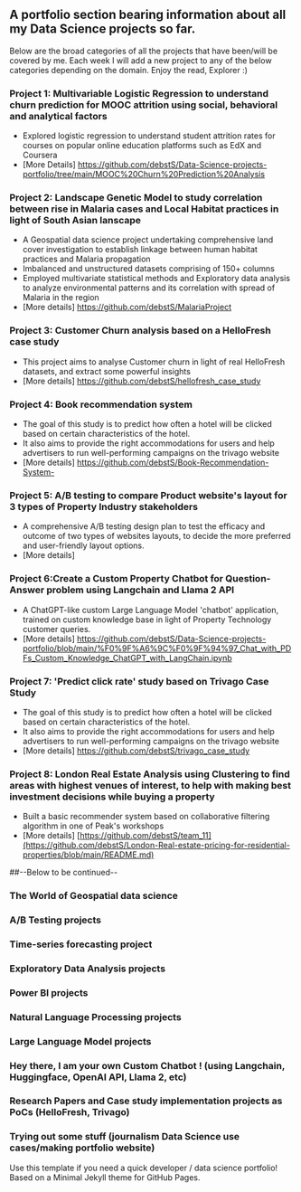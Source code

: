 ## A portfolio section bearing information about all my Data Science projects so far.

Below are the broad categories of all the projects that have been/will be covered by me. Each week I will add a new project to any of the below categories depending on the domain. 
Enjoy the read, Explorer :) 


### Project 1: Multivariable Logistic Regression to understand churn prediction for MOOC attrition using social, behavioral and analytical factors
* Explored logistic regression to understand student attrition rates for courses on popular online education platforms such as EdX and Coursera
* [More Details] https://github.com/debstS/Data-Science-projects-portfolio/tree/main/MOOC%20Churn%20Prediction%20Analysis
  
### Project 2: Landscape Genetic Model to study correlation between rise in Malaria cases and Local Habitat practices in light of South Asian lanscape
* A Geospatial data science project undertaking comprehensive land cover investigation to establish linkage between human habitat practices and Malaria propagation
* Imbalanced and unstructured datasets comprising of 150+ columns
* Employed multivariate statistical methods and Exploratory data analysis to analyze environmental patterns and its correlation with spread of Malaria in the region
* [More details] https://github.com/debstS/MalariaProject  

  
### Project 3: Customer Churn analysis based on a HelloFresh case study
* This project aims to analyse Customer churn in light of real HelloFresh datasets, and extract some powerful insights
* [More details] https://github.com/debstS/hellofresh_case_study
  
### Project 4: Book recommendation system
* The goal of this study is to predict how often a hotel will be clicked based on certain characteristics of the hotel.
* It also aims to provide the right accommodations for users and help advertisers to run well-performing campaigns on the trivago website
* [More details] https://github.com/debstS/Book-Recommendation-System-

### Project 5: A/B testing to compare Product website's layout for 3 types of Property Industry stakeholders 
* A comprehensive A/B testing design plan to test the efficacy and outcome of two types of websites layouts, to decide the more preferred and user-friendly layout options.
* [More details] 

### Project 6:Create a Custom Property Chatbot for Question-Answer problem using Langchain and Llama 2 API
* A ChatGPT-like custom Large Language Model 'chatbot' application, trained on custom knowledge base in light of Property Technology customer queries.
* [More details] https://github.com/debstS/Data-Science-projects-portfolio/blob/main/%F0%9F%A6%9C%F0%9F%94%97_Chat_with_PDFs_Custom_Knowledge_ChatGPT_with_LangChain.ipynb 


### Project 7: 'Predict click rate' study based on Trivago Case Study
* The goal of this study is to predict how often a hotel will be clicked based on certain characteristics of the hotel.
* It also aims to provide the right accommodations for users and help advertisers to run well-performing campaigns on the trivago website
* [More details] https://github.com/debstS/trivago_case_study

### Project 8: London Real Estate Analysis using Clustering to find areas with highest venues of interest, to help with making best investment decisions while buying a property
* Built a basic recommender system based on collaborative filtering algorithm in one of Peak's workshops
* [More details] [https://github.com/debstS/team_11](https://github.com/debstS/London-Real-estate-pricing-for-residential-properties/blob/main/README.md)

##--Below to be continued--

### The World of Geospatial data science 
### A/B Testing projects 
### Time-series forecasting project
### Exploratory Data Analysis projects 
### Power BI projects
### Natural Language Processing projects 
### Large Language Model projects
### Hey there, I am your own Custom Chatbot ! (using Langchain, Huggingface, OpenAI API, Llama 2, etc)
### Research Papers and Case study implementation projects as PoCs (HelloFresh, Trivago)
### Trying out some stuff (journalism Data Science use cases/making portfolio website)


Use this template if you need a quick developer / data science portfolio! Based on a Minimal Jekyll theme for GitHub Pages.
